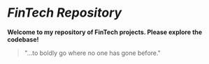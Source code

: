 # *FinTech Repository*

**Welcome to my repository of FinTech projects. Please explore the codebase!**

> "...to boldly go where no one has gone before."